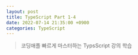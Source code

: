```yaml
---
layout: post
title: TypeScript Part 1-4
date: 2022-07-14 21:35:00 +0900
categories: TypeScript
---
```

> 코딩애플 빠르게 마스터하는 TypsScript 강의 학습
